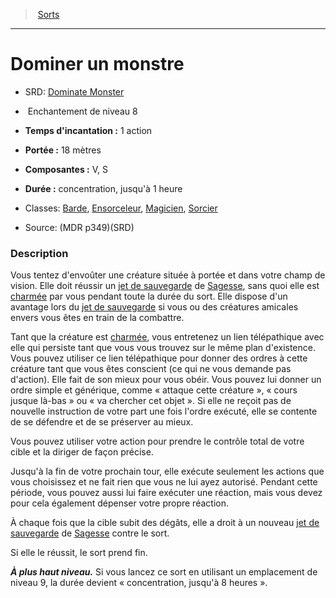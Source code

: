 ﻿> [Sorts](hd_spells.md)

---

# Dominer un monstre

- SRD: [Dominate Monster](srd_spells_dominate_monster.md)

-  Enchantement de niveau 8

- **Temps d'incantation :** 1 action

- **Portée :** 18 mètres

- **Composantes :** V, S

- **Durée :** concentration, jusqu'à 1 heure

- Classes: [Barde](hd_bard.md), [Ensorceleur](hd_sorcerer.md), [Magicien](hd_wizard.md), [Sorcier](hd_warlock.md)

- Source: (MDR p349)(SRD)

### Description

Vous tentez d'envoûter une créature située à portée et dans votre champ de vision. Elle doit réussir un [jet de sauvegarde](hd_abilities_jets_de_sauvegarde.md) de [Sagesse](hd_abilities_wisdom.md), sans quoi elle est [charmée](hd_conditions_charme.md) par vous pendant toute la durée du sort. Elle dispose d'un avantage lors du [jet de sauvegarde](hd_abilities_jets_de_sauvegarde.md) si vous ou des créatures amicales envers vous êtes en train de la combattre.

Tant que la créature est [charmée](hd_conditions_charme.md), vous entretenez un lien télépathique avec elle qui persiste tant que vous vous trouvez sur le même plan d'existence. Vous pouvez utiliser ce lien télépathique pour donner des ordres à cette créature tant que vous êtes conscient (ce qui ne vous demande pas d'action). Elle fait de son mieux pour vous obéir. Vous pouvez lui donner un ordre simple et générique, comme « attaque cette créature », « cours jusque là-bas » ou « va chercher cet objet ». Si elle ne reçoit pas de nouvelle instruction de votre part une fois l'ordre exécuté, elle se contente de se défendre et de se préserver au mieux.

Vous pouvez utiliser votre action pour prendre le contrôle total de votre cible et la diriger de façon précise.

Jusqu'à la fin de votre prochain tour, elle exécute seulement les actions que vous choisissez et ne fait rien que vous ne lui ayez autorisé. Pendant cette période, vous pouvez aussi lui faire exécuter une réaction, mais vous devez pour cela également dépenser votre propre réaction.

À chaque fois que la cible subit des dégâts, elle a droit à un nouveau [jet de sauvegarde](hd_abilities_jets_de_sauvegarde.md) de [Sagesse](hd_abilities_wisdom.md) contre le sort.

Si elle le réussit, le sort prend fin.

**_À plus haut niveau._** Si vous lancez ce sort en utilisant un emplacement de niveau 9, la durée devient « concentration, jusqu'à 8 heures ».

